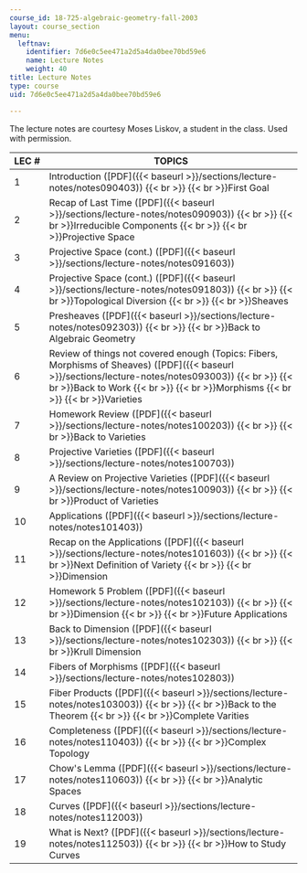 ```yaml
---
course_id: 18-725-algebraic-geometry-fall-2003
layout: course_section
menu:
  leftnav:
    identifier: 7d6e0c5ee471a2d5a4da0bee70bd59e6
    name: Lecture Notes
    weight: 40
title: Lecture Notes
type: course
uid: 7d6e0c5ee471a2d5a4da0bee70bd59e6

---
```


The lecture notes are courtesy Moses Liskov, a student in the class. Used with permission.

| LEC # | TOPICS |
| --- | --- |
| 1 | Introduction ([PDF]({{< baseurl >}}/sections/lecture-notes/notes090403))  {{< br >}}  {{< br >}}First Goal |
| 2 | Recap of Last Time ([PDF]({{< baseurl >}}/sections/lecture-notes/notes090903))  {{< br >}}  {{< br >}}Irreducible Components  {{< br >}}  {{< br >}}Projective Space |
| 3 | Projective Space (cont.) ([PDF]({{< baseurl >}}/sections/lecture-notes/notes091603)) |
| 4 | Projective Space (cont.) ([PDF]({{< baseurl >}}/sections/lecture-notes/notes091803))  {{< br >}}  {{< br >}}Topological Diversion  {{< br >}}  {{< br >}}Sheaves |
| 5 | Presheaves ([PDF]({{< baseurl >}}/sections/lecture-notes/notes092303))  {{< br >}}  {{< br >}}Back to Algebraic Geometry |
| 6 | Review of things not covered enough (Topics: Fibers, Morphisms of Sheaves) ([PDF]({{< baseurl >}}/sections/lecture-notes/notes093003))  {{< br >}}  {{< br >}}Back to Work  {{< br >}}  {{< br >}}Morphisms  {{< br >}}  {{< br >}}Varieties |
| 7 | Homework Review ([PDF]({{< baseurl >}}/sections/lecture-notes/notes100203))  {{< br >}}  {{< br >}}Back to Varieties |
| 8 | Projective Varieties ([PDF]({{< baseurl >}}/sections/lecture-notes/notes100703)) |
| 9 | A Review on Projective Varieties ([PDF]({{< baseurl >}}/sections/lecture-notes/notes100903))  {{< br >}}  {{< br >}}Product of Varieties |
| 10 | Applications ([PDF]({{< baseurl >}}/sections/lecture-notes/notes101403)) |
| 11 | Recap on the Applications ([PDF]({{< baseurl >}}/sections/lecture-notes/notes101603))  {{< br >}}  {{< br >}}Next Definition of Variety  {{< br >}}  {{< br >}}Dimension |
| 12 | Homework 5 Problem ([PDF]({{< baseurl >}}/sections/lecture-notes/notes102103))  {{< br >}}  {{< br >}}Dimension  {{< br >}}  {{< br >}}Future Applications |
| 13 | Back to Dimension ([PDF]({{< baseurl >}}/sections/lecture-notes/notes102303))  {{< br >}}  {{< br >}}Krull Dimension |
| 14 | Fibers of Morphisms ([PDF]({{< baseurl >}}/sections/lecture-notes/notes102803)) |
| 15 | Fiber Products ([PDF]({{< baseurl >}}/sections/lecture-notes/notes103003))  {{< br >}}  {{< br >}}Back to the Theorem  {{< br >}}  {{< br >}}Complete Varities |
| 16 | Completeness ([PDF]({{< baseurl >}}/sections/lecture-notes/notes110403))  {{< br >}}  {{< br >}}Complex Topology |
| 17 | Chow's Lemma ([PDF]({{< baseurl >}}/sections/lecture-notes/notes110603))  {{< br >}}  {{< br >}}Analytic Spaces |
| 18 | Curves ([PDF]({{< baseurl >}}/sections/lecture-notes/notes112003)) |
| 19 | What is Next? ([PDF]({{< baseurl >}}/sections/lecture-notes/notes112503))  {{< br >}}  {{< br >}}How to Study Curves
